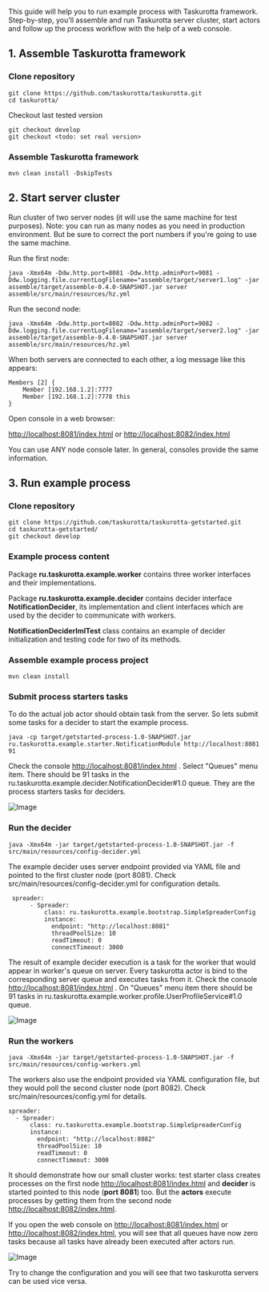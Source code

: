 This guide will help you to run example process with Taskurotta framework. Step-by-step, you'll assemble and
run Taskurotta server cluster, start actors and follow up the process workflow with the help of a web console.

## 1. Assemble Taskurotta framework

### Clone repository

    git clone https://github.com/taskurotta/taskurotta.git
    cd taskurotta/

Checkout last tested version

    git checkout develop
    git checkout <todo: set real version>

### Assemble Taskurotta framework

    mvn clean install -DskipTests

## 2. Start server cluster

Run cluster of two server nodes (it will use the same machine for test purposes). Note: you can run as many nodes as you need in production environment.
But be sure to correct the port numbers if you're going to use the same machine.

Run the first node:

    java -Xmx64m -Ddw.http.port=8081 -Ddw.http.adminPort=9081 -Ddw.logging.file.currentLogFilename="assemble/target/server1.log" -jar assemble/target/assemble-0.4.0-SNAPSHOT.jar server assemble/src/main/resources/hz.yml
    
Run the second node:

    java -Xmx64m -Ddw.http.port=8082 -Ddw.http.adminPort=9082 -Ddw.logging.file.currentLogFilename="assemble/target/server2.log" -jar assemble/target/assemble-0.4.0-SNAPSHOT.jar server assemble/src/main/resources/hz.yml
    
When both servers are connected to each other, a log message like this appears:

    Members [2] {
    	Member [192.168.1.2]:7777
    	Member [192.168.1.2]:7778 this
    }


Open console in a web browser:

[http://localhost:8081/index.html](http://localhost:8081/index.html) or [http://localhost:8082/index.html](http://localhost:8082/index.html)

You can use ANY node console later. In general, consoles provide the same information.

## 3. Run example process

### Clone repository

    git clone https://github.com/taskurotta/taskurotta-getstarted.git
    cd taskurotta-getstarted/
    git checkout develop

### Example process content

Package **ru.taskurotta.example.worker** contains three worker interfaces and their implementations.

Package **ru.taskurotta.example.decider** contains decider interface **NotificationDecider**, its implementation and
client interfaces which are used by the decider to communicate with workers.

**NotificationDeciderImlTest** class contains an example of decider initialization and testing code for two of its methods.

### Assemble example process project

    mvn clean install

### Submit process starters tasks

To do the actual job actor should obtain task from the server. So lets submit some tasks for a decider to start the example process.

    java -cp target/getstarted-process-1.0-SNAPSHOT.jar ru.taskurotta.example.starter.NotificationModule http://localhost:8081 91

Check the console [http://localhost:8081/index.html](http://localhost:8081/index.html) . Select "Queues" menu item. There should be 91 tasks in the
ru.taskurotta.example.decider.NotificationDecider#1.0 queue. They are the process starters tasks for deciders.

![Image](https://raw.github.com/taskurotta/taskurotta-getstarted/develop/img/step1.jpg)

### Run the decider

    java -Xmx64m -jar target/getstarted-process-1.0-SNAPSHOT.jar -f src/main/resources/config-decider.yml

The example decider uses server endpoint provided via YAML file and pointed to the first cluster node (port 8081).
Check src/main/resources/config-decider.yml for configuration details.

     spreader:
          - Spreader:
              class: ru.taskurotta.example.bootstrap.SimpleSpreaderConfig
              instance:
                endpoint: "http://localhost:8081"
                threadPoolSize: 10
                readTimeout: 0
                connectTimeout: 3000

The result of example decider execution is a task for the worker that would appear in worker's queue on server.
Every taskurotta actor is bind to the corresponding server queue and executes tasks from it.
Check the console [http://localhost:8081/index.html](http://localhost:8081/index.html) . On "Queues" menu item there should be 91 tasks in ru.taskurotta.example.worker.profile.UserProfileService#1.0 queue.

![Image](https://raw.github.com/taskurotta/taskurotta-getstarted/develop/img/step2.jpg)

### Run the workers

    java -Xmx64m -jar target/getstarted-process-1.0-SNAPSHOT.jar -f src/main/resources/config-workers.yml

The workers also use the endpoint provided via YAML configuration file, but they would poll the second cluster node (port 8082).
Check src/main/resources/config.yml for details.

    spreader:
      - Spreader:
          class: ru.taskurotta.example.bootstrap.SimpleSpreaderConfig
          instance:
            endpoint: "http://localhost:8082"
            threadPoolSize: 10
            readTimeout: 0
            connectTimeout: 3000

It should demonstrate how our small cluster works: test starter class creates processes on the first node [http://localhost:8081/index.html](http://localhost:8081/index.html) and
**decider** is started pointed to this node (**port 8081**) too.
But the **actors** execute processes by getting them from the second node [http://localhost:8082/index.html](http://localhost:8082/index.html).

If you open the web console on [http://localhost:8081/index.html](http://localhost:8081/index.html) or [http://localhost:8082/index.html](http://localhost:8082/index.html), you will see that all
queues have now zero tasks because all tasks have already been executed after actors run.

![Image](https://raw.github.com/taskurotta/taskurotta-getstarted/develop/img/step3.jpg)

Try to change the configuration and you will see that two taskurotta servers can be used vice versa.

